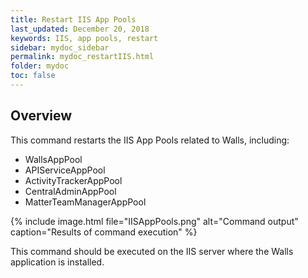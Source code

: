 ```yaml
---
title: Restart IIS App Pools
last_updated: December 20, 2018
keywords: IIS, app pools, restart
sidebar: mydoc_sidebar
permalink: mydoc_restartIIS.html
folder: mydoc
toc: false
---
```


## Overview

This command restarts the IIS App Pools related to Walls, including:
* WallsAppPool
* APIServiceAppPool
* ActivityTrackerAppPool
* CentralAdminAppPool
* MatterTeamManagerAppPool

{% include image.html file="IISAppPools.png" alt="Command output" caption="Results of command execution" %}

This command should be executed on the IIS server where the Walls application is installed.
